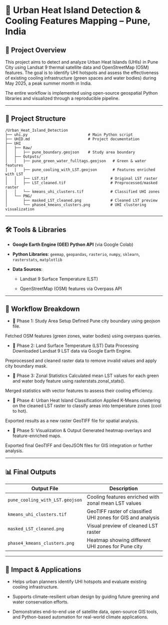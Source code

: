 # 🌆 Urban Heat Island Detection & Cooling Features Mapping  – Pune, India

## 📌 Project Overview
This project aims to detect and analyze Urban Heat Islands (UHIs) in Pune City using Landsat 9 thermal satellite data and OpenStreetMap (OSM) features. The goal is to identify UHI hotspots and assess the effectiveness of existing cooling infrastructure (green spaces and water bodies) during May 2025, a peak summer month in India.

The entire workflow is implemented using open-source geospatial Python libraries and visualized through a reproducible pipeline.

---

## 📂 Project Structure
```
/Urban_Heat_Island_Detection
├── uhi.py                           # Main Python script
├── UHID.md                          # Project documentation
├── UHI
│   ├── Raw/
│   │   ├── pune_boundary.geojson    # Study area boundary
│   ├── Outputs/
│   │   ├── pune_green_water_fulltags.geojson   # Green & water features
│   │   ├── pune_cooling_with_LST.geojson       # Features enriched with LST
│   │   ├── LST.tif                            # Original LST raster
│   │   ├── LST_cleaned.tif                    # Preprocessed/masked raster
│   │   └── kmeans_uhi_clusters.tif            # Classified UHI zones
│   └── PNG/
│       ├── masked_LST_cleaned.png             # Cleaned LST preview
│       └── phase4_kmeans_clusters.png         # UHI clustering visualization
```
---

## 🛠️ Tools & Libraries
- **Google Earth Engine (GEE) Python API** (via Google Colab)

- **Python Libraries**: `geemap`, `geopandas`, `rasterio`, `numpy`, `sklearn`, `rasterstats`, `matplotlib`

- **Data Sources**:

  - Landsat 9 Surface Temperature (LST)

  - OpenStreetMap (OSM) features via Overpass API

---

## 🚀 Workflow Breakdown

- 🔹 Phase 1: Study Area Setup
Defined Pune city boundary using geojson file.

Fetched OSM features (green zones, water bodies) using overpass queries.

- 🔹 Phase 2: Land Surface Temperature (LST) Data Processing
Downloaded Landsat 9 LST data via Google Earth Engine.

Preprocessed and cleaned raster data to remove invalid values and apply city boundary mask.

- 🔹 Phase 3: Zonal Statistics
Calculated mean LST values for each green and water body feature using rasterstats.zonal_stats().

Merged statistics with vector features to assess their cooling efficiency.

- 🔹 Phase 4: Urban Heat Island Classification
Applied K-Means clustering on the cleaned LST raster to classify areas into temperature zones (cool to hot).

Exported results as a new raster GeoTIFF file for spatial analysis.

- 🔹 Phase 5: Visualization & Output
Generated heatmap overlays and feature-enriched maps.

Exported final GeoTIFF and GeoJSON files for GIS integration or further analysis.

---

## 📊 Final Outputs

| Output File                     | Description                                  |
| ------------------------------ | -------------------------------------------- |
| `pune_cooling_with_LST.geojson` | Cooling features enriched with zonal mean LST values |
| `kmeans_uhi_clusters.tif`       | GeoTIFF raster of classified UHI zones for GIS and analysis |
| `masked_LST_cleaned.png`       | Visual preview of cleaned LST raster |
| `phase4_kmeans_clusters.png`   | Heatmap showing different UHI zones for Pune city |

---

## 🎯 Impact & Applications
- Helps urban planners identify UHI hotspots and evaluate existing cooling infrastructure.

- Supports climate-resilient urban design by guiding future greening and water conservation efforts.

- Demonstrates end-to-end use of satellite data, open-source GIS tools, and Python-based automation for real-world climate applications.
